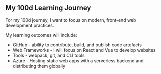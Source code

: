 ## My 100d Learning Journey

For my 100d journey, I want to focus on modern, front-end web development practices.  

My learning outcomes will include:

* GitHub - ability to contribute, build, and publish code artefacts
* Web Frameworks - I will focus on React and Vue to develop websites
* Tools - webpack, git, and CLI tools
* Azure - Hosting static web apps with a serverless backend and distributing them globally
